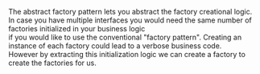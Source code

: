The abstract factory pattern lets you abstract the factory creational logic. <br>
In case you have multiple interfaces you would need the same number of factories initialized in your business logic <br>
if you would like to use the conventional "factory pattern". Creating an instance of each factory could lead to a verbose business code. <br>
However by extracting this initialization logic we can create a factory to create the factories for us.